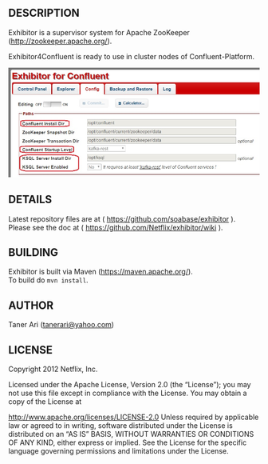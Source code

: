 ## DESCRIPTION
Exhibitor is a supervisor system for Apache ZooKeeper (http://zookeeper.apache.org/).

Exhibitor4Confluent is ready to use in cluster nodes of Confluent-Platform.

![UI-Picture](exhibitor4confluent.png)

## DETAILS

Latest repository files are at ( https://github.com/soabase/exhibitor ).  
Please see the doc at ( https://github.com/Netflix/exhibitor/wiki ).

## BUILDING

Exhibitor is built via Maven (https://maven.apache.org/).  
To build do `mvn install`.

## AUTHOR

Taner Ari (tanerari@yahoo.com)

## LICENSE

Copyright 2012 Netflix, Inc.

Licensed under the Apache License, Version 2.0 (the “License”); you may not use this file except in
compliance with the License. You may obtain a copy of the License at

http://www.apache.org/licenses/LICENSE-2.0
Unless required by applicable law or agreed to in writing, software distributed under the License is
distributed on an “AS IS” BASIS, WITHOUT WARRANTIES OR CONDITIONS OF ANY KIND, either express or
implied. See the License for the specific language governing permissions and limitations under the
License.
